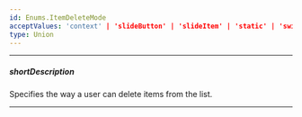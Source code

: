 ```yaml
---
id: Enums.ItemDeleteMode
acceptValues: 'context' | 'slideButton' | 'slideItem' | 'static' | 'swipe' | 'toggle'
type: Union
---
```

---
##### shortDescription
Specifies the way a user can delete items from the list.

---
<!--
dxListOptions.itemDeleteMode(/api-reference/10 UI Components/dxList/1 Configuration/itemDeleteMode.md)(ui/list.d.ts)
-->